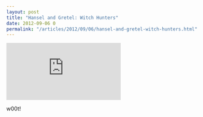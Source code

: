 ```yaml
---
layout: post
title: "Hansel and Gretel: Witch Hunters"
date: 2012-09-06 0
permalink: "/articles/2012/09/06/hansel-and-gretel-witch-hunters.html"
---
```


<iframe class="youtube" src="http://www.youtube.com/embed/u910f05Sjtw" frameborder="0" allowfullscreen></iframe>

w00t!
